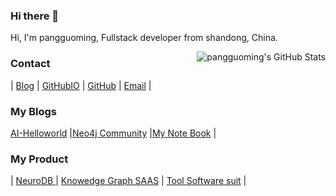 ### Hi there 👋
Hi, I'm pangguoming, Fullstack developer from shandong, China.

<!-- - 🔭 I’m currently working on developing base software
- 🌱 I’m currently learning machine leaning
- 👯 I’m looking to collaborate on ...
- 🤔 I’m looking for help with Algorithm Engineer
- 💬 Ask me about ...
- 📫 How to reach me: ...
- 😄 Pronouns: ...
- ⚡ Fun fact: ... -->


<img align="right" src="https://github-readme-stats.vercel.app/api?username=pangguoming&show_icons=true&icon_color=805AD5&text_color=2edfa3&bg_color=ffffff&hide_title=true&title_color=20a0ff" alt="pangguoming's GitHub Stats">

### Contact 
|  [Blog](http://pangguoming.com) | [GitHubIO](https://pangguoming.github.io) | [GitHub](https://github.com/pangguoming) | [Email](pangguoming@yeah.net) |

### My Blogs 
[AI-Helloworld](http://ai-helloworld.com) |[Neo4j Community](http://neo4j.com.cn) |[My Note Book](http://blog.pangguoming.com) |

### My Product 
|  [NeuroDB ](https://neurodb.org) | [Knowedge Graph SAAS](http://naotupu.com) | [Tool Software suit](http://6laohu.com) | 

